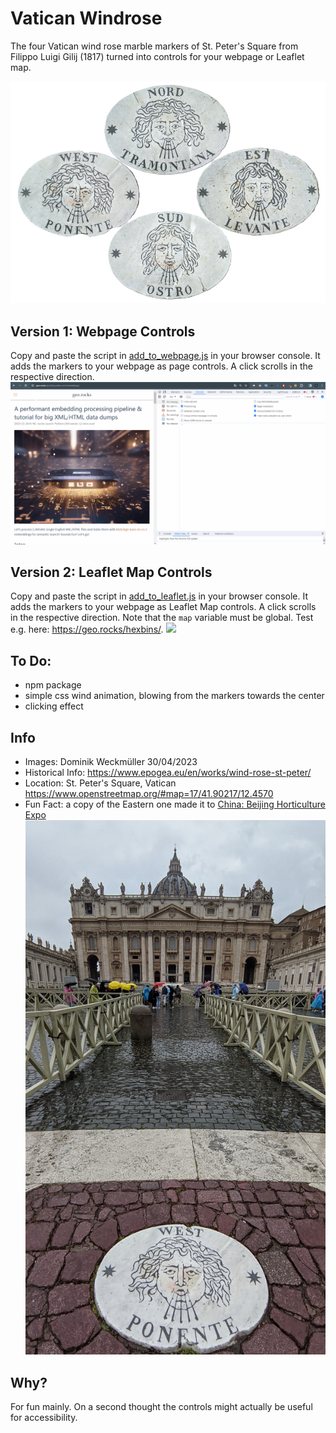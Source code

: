 # Vatican Windrose
The four Vatican wind rose marble markers of St. Peter's Square from Filippo Luigi Gilij (1817) turned into controls for your webpage or Leaflet map. 

![](markers/wind_rose.png)

## Version 1: Webpage Controls
Copy and paste the script in [add_to_webpage.js](https://github.com/do-me/vatican-windrose/blob/main/add_to_webpage.js) in your browser console. It adds the markers to your webpage as page controls. A click scrolls in the respective direction. 
![](gifs/add_to_webpage.gif)

## Version 2: Leaflet Map Controls
Copy and paste the script in [add_to_leaflet.js](https://github.com/do-me/vatican-windrose/blob/main/add_to_leaflet.js) in your browser console. It adds the markers to your webpage as Leaflet Map controls. A click scrolls in the respective direction. Note that the `map` variable must be global. Test e.g. here: https://geo.rocks/hexbins/.
![](gifs/add_to_leaflet.gif)

## To Do: 
- npm package
- simple css wind animation, blowing from the markers towards the center
- clicking effect

## Info
- Images: Dominik Weckmüller 30/04/2023
- Historical Info: https://www.epogea.eu/en/works/wind-rose-st-peter/
- Location: St. Peter's Square, Vatican https://www.openstreetmap.org/#map=17/41.90217/12.4570
- Fun Fact: a copy of the Eastern one made it to [China: Beijing Horticulture Expo](https://www.epogea.eu/en/works/wind-rose-st-peter/)
![](gifs/west_view.jpg)

## Why? 
For fun mainly. On a second thought the controls might actually be useful for accessibility.
